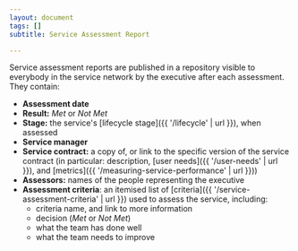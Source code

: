 ```yaml
---
layout: document
tags: []
subtitle: Service Assessment Report

---
```

Service assessment reports are published in a repository visible to everybody in the service network by the executive after each assessment. They contain:

* **Assessment date**
* **Result:** _Met_ or _Not Met_
* **Stage:** the service's [lifecycle stage]({{ '/lifecycle' | url }}), when assessed
* **Service manager**
* **Service contract:** a copy of, or link to the specific version of the service contract (in particular: description, [user needs]({{ '/user-needs' | url }}), and [metrics]({{ '/measuring-service-performance' | url }}))
* **Assessors:** names of the people representing the executive
* **Assessment criteria**: an itemised list of [criteria]({{ '/service-assessment-criteria' | url }}) used to assess the service, including:
  * criteria name, and link to more information
  * decision (_Met_ or _Not Met_)
  * what the team has done well
  * what the team needs to improve